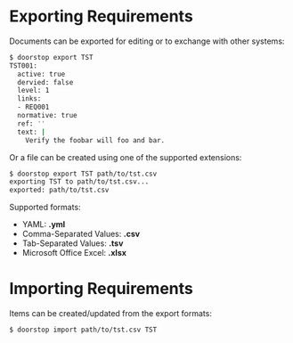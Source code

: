# Exporting Requirements

Documents can be exported for editing or to exchange with other systems:

```sh
$ doorstop export TST
TST001:
  active: true
  dervied: false
  level: 1
  links:
  - REQ001
  normative: true
  ref: ''
  text: |
    Verify the foobar will foo and bar.
```

Or a file can be created using one of the supported extensions:

```sh
$ doorstop export TST path/to/tst.csv
exporting TST to path/to/tst.csv...
exported: path/to/tst.csv
```

Supported formats:

- YAML: **.yml**
- Comma-Separated Values: **.csv**
- Tab-Separated Values: **.tsv**
- Microsoft Office Excel: **.xlsx**

# Importing Requirements

Items can be created/updated from the export formats:

```sh
$ doorstop import path/to/tst.csv TST
```
